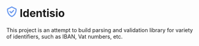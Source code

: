 # <img src="Identisio/Assets/identisio-icon.png" height="28"> Identisio

This project is an attempt to build parsing and validation library for variety of identifiers, such as IBAN, Vat numbers, etc.
